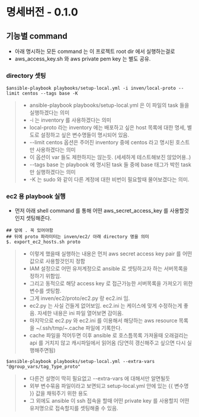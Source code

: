 # 명세버전 - 0.1.0

## 기능별 command
* 아래 명시하는 모든 command 는 이 프로젝트 root dir 에서 실행하는걸로
* aws_access_key.sh 와 aws private pem key 는 별도 공유.

### directory 셋팅
```{r, engine='bash', count_lines}
$ansible-playbook playbooks/setup-local.yml -i inven/local-proto --limit centos --tags base -K
```
 > * ansible-playbook playbooks/setup-local.yml 은 이 파일의 task 들을 실행하겠다는 의미
 > * -i 는 inventory 를 사용하겠다는 의미
 > * local-proto 라는 inventory 에는 배포하고 싶은 host 목록에 대한 명세, 별도로 설정하고 싶은 변수명들이 명시되어 있음.
 > * --limit centos 옵션은 주어진 inventory 중에 centos 라고 명시된 호스트만 사용하겠다는 의미
 > * 이 옵션이 var 들도 제한하지는 않는듯. (세세하게 테스트해보진 않았어용..)
 > * --tags base 는 playbook 에 명시된 task 들 중에 base 태그가 박힌 task 만 실행하겠다는 의미
 > * -K 는 sudo 와 같이 다른 계정에 대한 비번이 필요할때 물어보겠다는 의미.

### ec2 용 playbook 실행
* 먼저 아래 shell command 를 통해 어떤 aws_secret_access_key 를 사용할것인지 셋팅해준다.
```{r, engine='bash', count_lines}
## 앞에 . 꼭 있어야함
## 뒤에 proto 파라미터는 inven/ec2/ 아래 directory 명을 의미
$. export_ec2_hosts.sh proto
```
 > * 이렇게 했을때 실행하는 내용은 먼저 aws secret access key pair 를 어떤 값으로 사용할것인지 정함
 > * IAM 설정으로 어떤 유저계정으로 ansible 로 셋팅하고자 하는 서버목록을 정하기 위함임.
 > * 그리고 동적으로 해당 access key 로 접근가능한 서버목록을 가져오기 위한 변수를 셋팅함.
 > * 그게 inven/ec2/proto/ec2.py 랑 ec2.ini 임.
 > * ec2.py 는 사실 건들게 없어보임. ec2.ini 는 케이스에 맞게 수정하는게 좋음. 자세한 내용은 ini 파일 열어보면 감이옴.
 > * 마지막으로 ec2.py 와 ec2.ini 를 이용해서 해당하는 aws resource 목록을 ~/.ssh/tmp/~.cache 파일에 기록한다.
 > * cache 파일을 적어두면 이후 ansible 로 호스틈목록 가져올때 오래걸리는 api 를 거치지 않고 캐시파일에서 읽어옴 (당연히 갱신해주고 싶으면 다시 실행해주면됨)

```{r, engine='bash', count_lines}
$ansible-playbook playbooks/setup-local.yml --extra-vars "@group_vars/tag_Type_proto"
```
 > * 다른건 설명이 딱히 필요없고 --extra-vars 에 대해서만 알면될듯
 > * 외부 변수묶음 파일이라고 보면되고 setup-local.yml 안에 있는 {{ 변수명 }} 값을 채워주기 위한 용도
 > * 그 외에도 ansible 이 ssh 접속을 할때 어떤 private key 를 사용할지 어떤 유저명으로 접속할지를 셋팅해줄 수 있음.